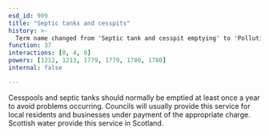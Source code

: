 ```yaml
---
esd_id: 909
title: "Septic tanks and cesspits"
history: >-
  Term name changed from 'Septic tank and cesspit emptying' to 'Pollution control - septic tank and cesspit emptying - information' in version 3.00. Name changed to 'Septic tanks and cesspits' in version 4.00.
function: 37
interactions: [0, 4, 8]
powers: [1212, 1213, 1779, 1779, 1780, 1780]
internal: false

---
```


Cesspools and septic tanks should normally be emptied at least once a year to avoid problems occurring. Councils will usually provide this service for local residents and businesses under payment of the appropriate charge. 
Scottish water provide this service in Scotland.

